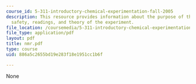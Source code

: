 ```yaml
---
course_id: 5-311-introductory-chemical-experimentation-fall-2005
description: This resource provides information about the purpose of the experiment,
  safety, readings, and theory of the experiment.
file_location: /coursemedia/5-311-introductory-chemical-experimentation-fall-2005/886a5c2655bd19e283f18e1951cc1b6f_nmr.pdf
file_type: application/pdf
layout: pdf
title: nmr.pdf
type: course
uid: 886a5c2655bd19e283f18e1951cc1b6f

---
```

None
